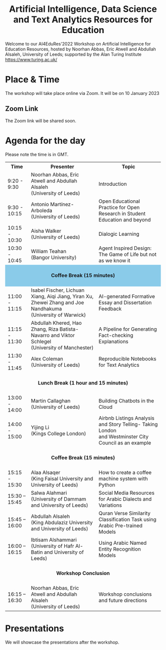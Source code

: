 <!--# AI4EduRes.github.io 
# AI, Data Science and Text Analytics Resources for Education !-->

<h1 align="center">
  Artificial Intelligence, Data Science and Text Analytics Resources for Education
</h1>


Welcome to our AI4EduRes'2022 Workshop on Artificial Intelligence for Education Resources,
hosted by Noorhan Abbas, Eric Atwell and Abdullah Alsaleh, University of Leeds;
supported by the Alan Turing Institute https://www.turing.ac.uk/


# Place & Time

The workshop will take place online via Zoom. It will be on 10 January 2023

## Zoom Link
The Zoom link will be shared soon.


# Agenda for the day
Please note the time is in GMT.



<table style="width:100%">
  <tr>
    <th width="15%">Time</th>
    <th>Presenter</th>
    <th>Topic</th>
  </tr>
  
  <tr>
    <td>9:20 - 9:30</td>
    <td>Noorhan Abbas, Eric Atwell and Abdullah Alsaleh <br /> (University of Leeds)</td>
    <td>Introduction</td>
  </tr>
  
  <tr>
    <td>9:30 - 10:15</td>
    <td>Antonio Martínez-Arboleda <br /> (University of Leeds)</td>
    <td>Open Educational Practice for Open Research in Student Education and beyond</td>
  </tr>
  
  <tr>
    <td>10:15 - 10:30</td>
    <td>Aisha Walker <br /> (University of Leeds)</td>
    <td>Dialogic Learning</td>
  </tr>
  
  <tr>
    <td>10:30 - 10:45</td>
    <td>William Teahan <br />(Bangor University)</td>
    <td>Agent Inspired Design: The Game of Life but not as we know it</td>
  </tr>
  
  <tr height="70px" style="background-color:8acbea">
    <td style="text-align:center" colspan="3"><strong>Coffee Break (15 minutes)</strong></td>
  </tr>
  
  <tr>
    <td>11:00 - 11:15</td>
    <td>Isabel Fischer, Lichuan Xiang, Aiqi Jiang, Yiran Xu, Zhewei Zhang and Joe Nandhakuma <br /> (University  of Warwick)</td>
    <td>AI-generated Formative Essay and Dissertation Feedback</td>
  </tr>
  
  <tr>
    <td>11:15 - 11:30</td>
    <td>Abdullah Khered, Hao Zhang, Riza Batista-Navarro and Viktor Schlegel <br /> (University of Manchester)</td>
    <td>A Pipeline for Generating Fact-checking Explanations</td>
  </tr>
  
  <tr>
    <td>11:30 - 11:45</td>
    <td>Alex Coleman <br />(University of Leeds)</td>
    <td>Reproducible Notebooks for Text Analytics</td>
  </tr>
  
  
  <tr height="70px">
    <td style="text-align:center" colspan="3"><strong>Lunch Break (1 hour and 15 minutes)</strong></td>
  </tr>
  
  
  <tr>
    <td>13:00 - 14:00</td>
    <td>Martin Callaghan <br /> (University of Leeds)</td>
    <td>Building Chatbots in the Cloud</td>
  </tr>
  
  <tr>
    <td>14:00 - 15:00</td>
    <td>Yijing Li <br /> (Kings College London)</td>
    <td>Airbnb Listings Analysis and Story Telling- Taking London <br />and Westminster City Council as an example</td>
  </tr>
  
  <tr height="70px">
    <td style="text-align:center" colspan="3"><strong>Coffee Break (15 minutes)</strong></td>
  </tr>
<!--
  <tr>
    <td style="text-align:center" colspan="3">PGR Students (University of Leeds)</td>
  </tr>
!-->
  <tr>
    <td>15:15 - 15:30</td>
    <td>Alaa Alsaqer <br /> (King Faisal University and University of Leeds)</td>
    <td>How to create a coffee machine system with Python</td>
  </tr>

  <tr>
    <td>15:30 – 15:45</td>
    <td>Salwa Alahmari <br /> (University of Dammam and University of Leeds)</td>
    <td>Social Media Resources for Arabic Dialects and Variations</td>
  </tr>
  
  <tr>
    <td>15:45 – 16:00</td>
    <td>Abdullah Alsaleh <br /> (King Abdulaziz University and University of Leeds)</td>
    <td>Quran Verse Similarity Classification Task using Arabic Pre-trained Models</td>
  </tr>
  
  <tr>
    <td>16:00 – 16:15</td>
    <td>Ibtisam Alshammari <br /> (University of Hafr Al-Batin and University of Leeds)</td>
    <td>Using Arabic Named Entity Recognition Models</td>
  </tr>
  
  <tr height="70px">
    <td style="text-align:center" colspan="3"><strong>Workshop Conclusion</strong></td>
  </tr>
  
  <tr>
    <td>16:15 – 16:30</td>
    <td>Noorhan Abbas, Eric Atwell and Abdullah Alsaleh <br /> (University of Leeds)</td>
    <td>Workshop conclusions and future directions</td>
  </tr>
</table>


# Presentations 
We will showcase the presentations after the workshop.
